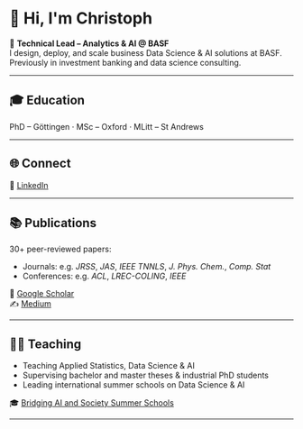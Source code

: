 # 👋 Hi, I'm Christoph

🚀 **Technical Lead – Analytics & AI @ BASF**  
I design, deploy, and scale business Data Science & AI solutions at BASF. Previously in investment banking and data science consulting.

---

## 🎓 Education

PhD – Göttingen · MSc – Oxford · MLitt – St Andrews

---

## 🌐 Connect

💼 [LinkedIn](https://www.linkedin.com/in/christophweisser/)  

---

## 📚 Publications

30+ peer-reviewed papers:

- Journals: e.g. *JRSS*, *JAS*, *IEEE TNNLS*, *J. Phys. Chem.*, *Comp. Stat*  
- Conferences: e.g. *ACL*, *LREC-COLING*, *IEEE*

📖 [Google Scholar](https://scholar.google.com/citations?user=YpwYTioAAAAJ&hl=de)  
✍️ [Medium](https://medium.com/@christoph.j.weisser28)


---

## 👨‍🏫 Teaching

- Teaching Applied Statistics, Data Science & AI 
- Supervising bachelor and master theses & industrial PhD students  
- Leading international summer schools on Data Science & AI

🎓 [Bridging AI and Society Summer Schools](https://bridgingaiandsociety.org)

---

